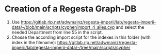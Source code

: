 
# Creation of a Regesta Graph-DB

1. Use https://gitlab.rlp.net/adwmainz/regesta-imperii/lab/regesta-imperii-data/-/blob/main/scripts/cypher/import_ri_alles.cyp and select the needed Department from line 55 in the script.
2. Chosse the according import script for the indexes in this folder (with index in the filename): https://gitlab.rlp.net/adwmainz/regesta-imperii/lab/regesta-imperii-data/-/tree/main/scripts/cypher
